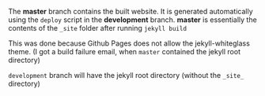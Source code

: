 The **master** branch contains the built website. It is generated automatically using the `deploy` script in the **development** branch.
**master** is essentially the contents of the `_site` folder after running `jekyll build`

This was done because Github Pages does not allow the jekyll-whiteglass theme. (I got a build failure email, when `master` contained the jekyll root directory)

`development` branch will have the jekyll root directory (without the `_site_` directory)
